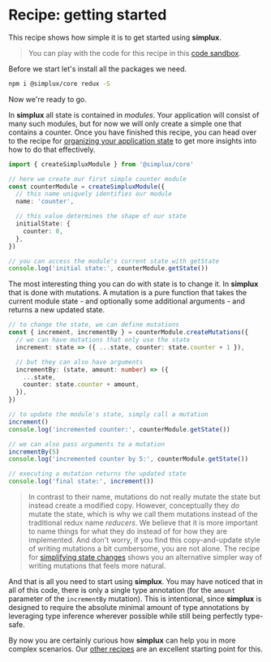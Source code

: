 # Recipe: getting started

This recipe shows how simple it is to get started using **simplux**.

> You can play with the code for this recipe in this [code sandbox](https://codesandbox.io/s/github/MrWolfZ/simplux/tree/master/recipes/basics/getting-started).

Before we start let's install all the packages we need.

```sh
npm i @simplux/core redux -S
```

Now we're ready to go.

In **simplux** all state is contained in _modules_. Your application will consist of many such modules, but for now we will only create a simple one that contains a counter. Once you have finished this recipe, you can head over to the recipe for [organizing your application state](../organizing-my-application-state#readme) to get more insights into how to do that effectively.

```ts
import { createSimpluxModule } from '@simplux/core'

// here we create our first simple counter module
const counterModule = createSimpluxModule({
  // this name uniquely identifies our module
  name: 'counter',

  // this value determines the shape of our state
  initialState: {
    counter: 0,
  },
})

// you can access the module's current state with getState
console.log('initial state:', counterModule.getState())
```

The most interesting thing you can do with state is to change it. In **simplux** that is done with mutations. A mutation is a pure function that takes the current module state - and optionally some additional arguments - and returns a new updated state.

```ts
// to change the state, we can define mutations
const { increment, incrementBy } = counterModule.createMutations({
  // we can have mutations that only use the state
  increment: state => ({ ...state, counter: state.counter + 1 }),

  // but they can also have arguments
  incrementBy: (state, amount: number) => ({
    ...state,
    counter: state.counter + amount,
  }),
})

// to update the module's state, simply call a mutation
increment()
console.log('incremented counter:', counterModule.getState())

// we can also pass arguments to a mutation
incrementBy(5)
console.log('incremented counter by 5:', counterModule.getState())

// executing a mutation returns the updated state
console.log('final state:', increment())
```

> In contrast to their name, mutations do not really mutate the state but instead create a modified copy. However, conceptually they _do_ mutate the state, which is why we call them mutations instead of the traditional redux name _reducers_. We believe that it is more important to name things for what they do instead of for how they are implemented. And don't worry, if you find this copy-and-update style of writing mutations a bit cumbersome, you are not alone. The recipe for [simplifying state changes](../simplifying-state-changes#readme) shows you an alternative simpler way of writing mutations that feels more natural.

And that is all you need to start using **simplux**. You may have noticed that in all of this code, there is only a single type annotation (for the `amount` parameter of the `incrementBy` mutation). This is intentional, since **simplux** is designed to require the absolute minimal amount of type annotations by leveraging type inference wherever possible while still being perfectly type-safe.

By now you are certainly curious how **simplux** can help you in more complex scenarios. Our [other recipes](../../../../..#recipes) are an excellent starting point for this.
